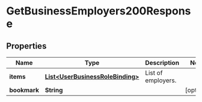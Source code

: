 

# GetBusinessEmployers200Response

## Properties

Name | Type | Description | Notes
------------ | ------------- | ------------- | -------------
**items** | [**List&lt;UserBusinessRoleBinding&gt;**](UserBusinessRoleBinding.md) | List of employers. | 
**bookmark** | **String** |  |  [optional]




